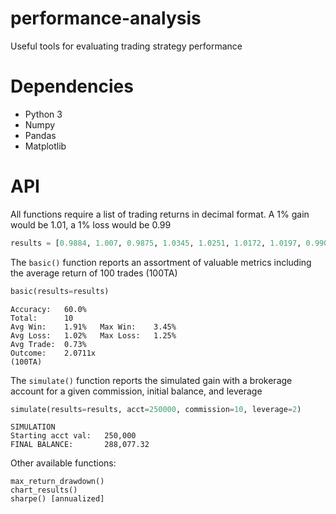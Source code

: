 # performance-analysis
Useful tools for evaluating trading strategy performance

# Dependencies

* Python 3
* Numpy
* Pandas
* Matplotlib

# API
All functions require a list of trading returns in decimal format. A 1% gain would be 1.01, a 1% loss would be 0.99

```python
results = [0.9884, 1.007, 0.9875, 1.0345, 1.0251, 1.0172, 1.0197, 0.9902, 0.9932, 1.0113]
```

The ```basic()``` function reports an assortment of valuable metrics including the average return of 100 trades (100TA)

```python
basic(results=results)
```
```
Accuracy:	60.0% 
Total:		10
Avg Win:	1.91%	Max Win:	3.45%
Avg Loss:	1.02%	Max Loss:	1.25%
Avg Trade:	0.73%
Outcome:	2.0711x
(100TA)
```

The ```simulate()``` function reports the simulated gain with a brokerage account for a given commission, initial balance, 
and leverage

```python
simulate(results=results, acct=250000, commission=10, leverage=2)
```
```
SIMULATION
Starting acct val:	 250,000
FINAL BALANCE:		 288,077.32
```

Other available functions:

```
max_return_drawdown()
chart_results()
sharpe() [annualized]

